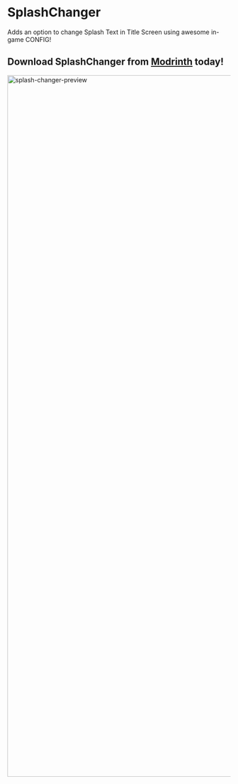 # SplashChanger
Adds an option to change Splash Text in Title Screen using awesome in-game CONFIG!

## Download SplashChanger from [Modrinth](https://modrinth.com/mod/splash-changer/versions) today!

<img width="1582" alt="splash-changer-preview" src="https://github.com/user-attachments/assets/c5cdf6e4-cd01-4780-8806-c8733da6513e">

